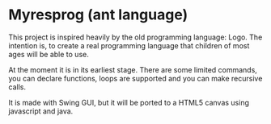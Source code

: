 # Myresprog (ant language)
This project is inspired heavily by the old programming language: Logo. The intention is, to create a real programming language that children of most ages
will be able to use.

At the moment it is in its earliest stage. There are some limited commands, you can declare functions, loops are supported and you can make
recursive calls. 

It is made with Swing GUI, but it will be ported to a HTML5 canvas using javascript and java.
